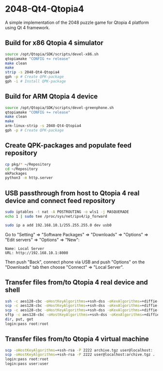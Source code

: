 2048-Qt4-Qtopia4
================

A simple implementation of the 2048 puzzle game for Qtopia 4 platform using Qt 4 framework.

## Build for x86 Qtopia 4 simulator

```sh
source /opt/Qtopia/SDK/scripts/devel-x86.sh
qtopiamake "CONFIG += release"
make clean
make
strip -s 2048-Qt4-Qtopia4
gph -p # Create QPK-package
gph -i # Install QPK-package
```

## Build for ARM Qtopia 4 device

```sh
source /opt/Qtopia/SDK/scripts/devel-greenphone.sh
qtopiamake "CONFIG += release"
make clean
make
arm-linux-strip -s 2048-Qt4-Qtopia4
gph -p # Create QPK-package
```

## Create QPK-packages and populate feed repository

```sh
cp pkg/* ~/Repository
cd ~/Repository
mkPackages
python3 -m http.server
```

## USB passthrough from host to Qtopia 4 real device and connect feed repository

```sh
sudo iptables -t nat -A POSTROUTING -o wls1 -j MASQUERADE
echo 1 | sudo tee /proc/sys/net/ipv4/ip_forward

sudo ip a add 192.168.10.1/255.255.255.0 dev usb0
```

Go to "Setting" => "Software Packages" => "Downloads" => "Options" => "Edit servers" => "Options" => "New":

```
Name: Local Server
URL: http://192.168.10.1:8000
```

Then push "Back", connect phone via USB and push "Options" on the "Downloads" tab then choose "Connect" => "Local Server".

## Transfer files from/to Qtopia 4 real device and shell

```sh
ssh -c aes128-cbc -oHostKeyAlgorithms=+ssh-dss -oKexAlgorithms=+diffie-hellman-group1-sha1 root@192.168.10.6
scp -c aes128-cbc -oHostKeyAlgorithms=+ssh-dss -oKexAlgorithms=+diffie-hellman-group1-sha1 archive.tar root@192.168.10.6:
scp -c aes128-cbc -oHostKeyAlgorithms=+ssh-dss -oKexAlgorithms=+diffie-hellman-group1-sha1 root@192.168.10.6:archive.tar .
sftp -c aes128-cbc -oHostKeyAlgorithms=+ssh-dss -oKexAlgorithms=+diffie-hellman-group1-sha1 root@192.168.10.6
dir, put, get
login:pass root:root
```

## Transfer files from/to Qtopia 4 virtual machine

```sh
scp -oHostKeyAlgorithms=+ssh-rsa -P 2222 archive.tgz user@localhost:
scp -oHostKeyAlgorithms=+ssh-rsa -P 2222 user@localhost:archive.tgz .
login:pass root:root
login:pass user:user
```
